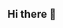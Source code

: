 ## Hi there 👋

<!--
**TheChillMan25/TheChillMan25** is a ✨ _special_ ✨ repository because its `README.md` (this file) appears on your GitHub profile.

Here are some ideas to get you started:

- 🔭 I’m currently working on a web app for a TTRPG.
- 🌱 I’m currently learning programming at University of Szeged.
- 💬 Ask me about anything.
- 📫 How to reach me: mail: licsmanpeter@gmail.com, insta: @licsman_peter
- ⚡ Fun fact: While brushing my teeth I usually sing so I would do it properly and not rush it.
-->
